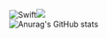 ![Swift](https://img.shields.io/badge/swift-F54A2A?style=for-the-badge&logo=swift&logoColor=white)<a href="https://www.youtube.com/channel/UCo_3L_X5UMZmxRTK72sPEFA" target="_blank"><img src="youtube/뱃지레이블-배경색?style=뱃지모양&logo=로고&logoColor=로고색상"/></a>   
![Anurag's GitHub stats](https://github-readme-stats.vercel.app/api?username=Jamminssssss&show_icons=true&theme=radical)
